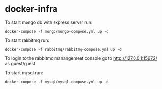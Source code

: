 # docker-infra

To start mongo db with express server run:

`docker-compose -f mongo/mongo-compose.yml up -d`

To start rabbitmq run:

`docker-compose -f rabbitmq/rabbitmq-compose.yml up -d`

To login to the rabbitmq manangement console go to http://127.0.0.1:15672/ as guest/guest

To start mysql run:

`docker-compose -f mysql/mysql-compose.yml up -d`